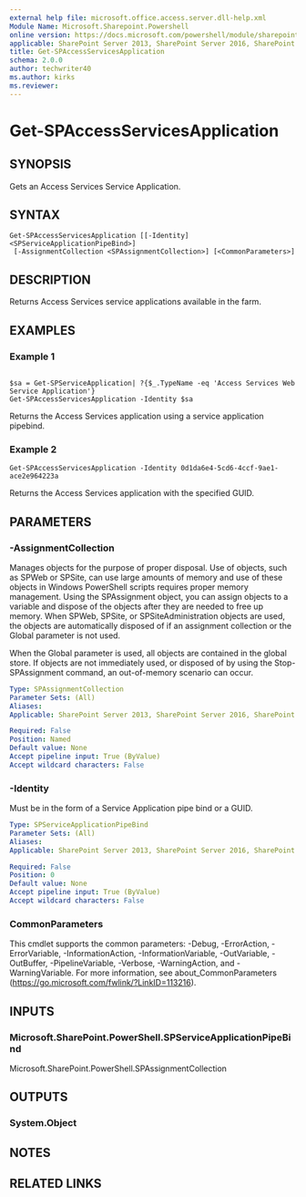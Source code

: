 ```yaml
---
external help file: microsoft.office.access.server.dll-help.xml
Module Name: Microsoft.Sharepoint.Powershell
online version: https://docs.microsoft.com/powershell/module/sharepoint-server/get-spaccessservicesapplication
applicable: SharePoint Server 2013, SharePoint Server 2016, SharePoint Server 2019
title: Get-SPAccessServicesApplication
schema: 2.0.0
author: techwriter40
ms.author: kirks
ms.reviewer:
---
```


# Get-SPAccessServicesApplication

## SYNOPSIS

Gets an Access Services Service Application.


## SYNTAX

```
Get-SPAccessServicesApplication [[-Identity] <SPServiceApplicationPipeBind>]
 [-AssignmentCollection <SPAssignmentCollection>] [<CommonParameters>]
```

## DESCRIPTION

Returns Access Services service applications available in the farm.


## EXAMPLES

### Example 1 
```

$sa = Get-SPServiceApplication| ?{$_.TypeName -eq 'Access Services Web Service Application'}
Get-SPAccessServicesApplication -Identity $sa

```
Returns the Access Services application using a service application pipebind.

### Example 2 
```
Get-SPAccessServicesApplication -Identity 0d1da6e4-5cd6-4ccf-9ae1-ace2e964223a
```

Returns the Access Services application with the specified GUID.


## PARAMETERS

### -AssignmentCollection

Manages objects for the purpose of proper disposal. Use of objects, such as SPWeb or SPSite, can use large amounts of memory and use of these objects in Windows PowerShell scripts requires proper memory management. Using the SPAssignment object, you can assign objects to a variable and dispose of the objects after they are needed to free up memory. When SPWeb, SPSite, or SPSiteAdministration objects are used, the objects are automatically disposed of if an assignment collection or the Global parameter is not used.

When the Global parameter is used, all objects are contained in the global store. If objects are not immediately used, or disposed of by using the Stop-SPAssignment command, an out-of-memory scenario can occur.

```yaml
Type: SPAssignmentCollection
Parameter Sets: (All)
Aliases: 
Applicable: SharePoint Server 2013, SharePoint Server 2016, SharePoint Server 2019

Required: False
Position: Named
Default value: None
Accept pipeline input: True (ByValue)
Accept wildcard characters: False
```

### -Identity

Must be in the form of a Service Application pipe bind or a GUID.


```yaml
Type: SPServiceApplicationPipeBind
Parameter Sets: (All)
Aliases: 
Applicable: SharePoint Server 2013, SharePoint Server 2016, SharePoint Server 2019

Required: False
Position: 0
Default value: None
Accept pipeline input: True (ByValue)
Accept wildcard characters: False
```

### CommonParameters
This cmdlet supports the common parameters: -Debug, -ErrorAction, -ErrorVariable, -InformationAction, -InformationVariable, -OutVariable, -OutBuffer, -PipelineVariable, -Verbose, -WarningAction, and -WarningVariable. For more information, see about_CommonParameters (https://go.microsoft.com/fwlink/?LinkID=113216).

## INPUTS

### Microsoft.SharePoint.PowerShell.SPServiceApplicationPipeBind
Microsoft.SharePoint.PowerShell.SPAssignmentCollection

## OUTPUTS

### System.Object

## NOTES

## RELATED LINKS

